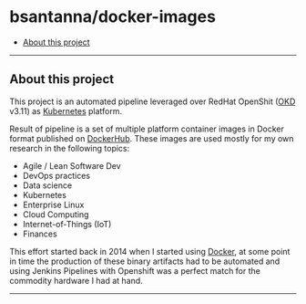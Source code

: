 # bsantanna/docker-images

  - [About this project](#about-this-project)

---

## About this project

This project is an automated pipeline leveraged over RedHat OpenShit ([OKD](https://www.okd.io/) v3.11) as 
[Kubernetes](https://kubernetes.io/) platform.

Result of pipeline is a set of multiple platform container images in Docker format published on 
[DockerHub](https://hub.docker.com/u/bsantanna). These images are used mostly for my own research in the following 
topics:
 
 * Agile / Lean Software Dev 
 * DevOps practices
 * Data science
 * Kubernetes
 * Enterprise Linux
 * Cloud Computing
 * Internet-of-Things (IoT)
 * Finances
 
This effort started back in 2014 when I started using [Docker](https://www.docker.com), at some point in time 
the production of these binary artifacts had to be automated and using Jenkins Pipelines with Openshift 
was a perfect match for the commodity hardware I had at hand. 
 
---
